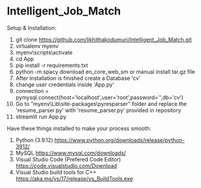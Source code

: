 # Intelligent_Job_Match
Setup & Installation:
1. git clone https://github.com/likhithakodumuri/Intelligent_Job_Match.git
2. virtualenv myenv
3. myenv\scripts\activate
4. cd App
5. pip install -r requirements.txt
6. python -m spacy download en_core_web_sm or manual install tar.gz file
7. After installation is finished create a Database 'cv'
8. change user credentials inside 'App.py'
9. connection = pymysql.connect(host='localhost',user='root',password='',db='cv')
10. Go to "myenv\Lib\site-packages\pyresparser" folder and replace the 'resume_parser.py' with 'resume_parser.py' provided in repository
11. streamlit run App.py

Have these things installed to make your process smooth:
1. Python (3.9.12) https://www.python.org/downloads/release/python-3912/
2. MySQL https://www.mysql.com/downloads/
3. Visual Studio Code (Prefered Code Editor) https://code.visualstudio.com/Download
4. Visual Studio build tools for C++ https://aka.ms/vs/17/release/vs_BuildTools.exe

